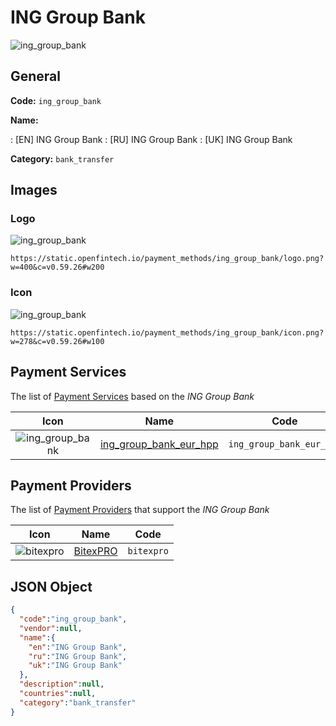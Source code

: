 
# ING Group Bank 
![ing_group_bank](https://static.openfintech.io/payment_methods/ing_group_bank/logo.png?w=400&c=v0.59.26#w200)  

## General 
**Code:** `ing_group_bank` 
 
**Name:** 
 
:	[EN] ING Group Bank 
:	[RU] ING Group Bank 
:	[UK] ING Group Bank 
 
**Category:** `bank_transfer` 
 

## Images 

### Logo 
![ing_group_bank](https://static.openfintech.io/payment_methods/ing_group_bank/logo.png?w=400&c=v0.59.26#w200)  

```
https://static.openfintech.io/payment_methods/ing_group_bank/logo.png?w=400&c=v0.59.26#w200
```  

### Icon 
![ing_group_bank](https://static.openfintech.io/payment_methods/ing_group_bank/icon.png?w=278&c=v0.59.26#w100)  

```
https://static.openfintech.io/payment_methods/ing_group_bank/icon.png?w=278&c=v0.59.26#w100
```  

## Payment Services 
 
The list of [Payment Services](/payment-services/) based on the _ING Group Bank_ 

|Icon|Name|Code| 
|:---:|:---:|:---:| 
|![ing_group_bank](https://static.openfintech.io/payment_methods/ing_group_bank/icon.png?w=278&c=v0.59.26#w100) |[ing_group_bank_eur_hpp](/payment-services/ing_group_bank_eur_hpp/)|`ing_group_bank_eur_hpp`| 
 

## Payment Providers 
 
The list of [Payment Providers](/payment-providers/) that support the _ING Group Bank_ 

|Icon|Name|Code| 
|:---:|:---:|:---:| 
|![bitexpro](https://static.openfintech.io/payment_providers/bitexpro/icon.png?w=278&c=v0.59.26#w100) |[BitexPRO](/payment-providers/bitexpro/)|`bitexpro`| 
 

## JSON Object 

```json
{
  "code":"ing_group_bank",
  "vendor":null,
  "name":{
    "en":"ING Group Bank",
    "ru":"ING Group Bank",
    "uk":"ING Group Bank"
  },
  "description":null,
  "countries":null,
  "category":"bank_transfer"
}
```  
